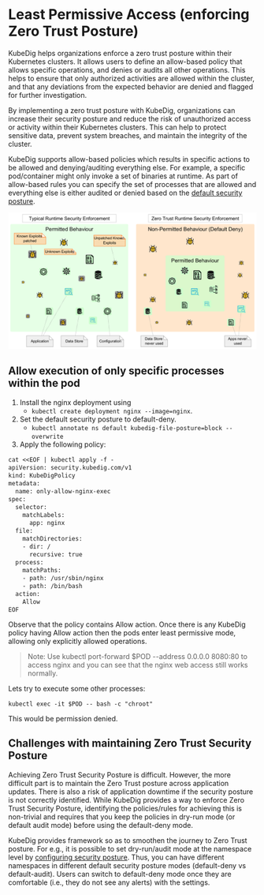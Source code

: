 # Least Permissive Access (enforcing Zero Trust Posture)

KubeDig helps organizations enforce a zero trust posture within their Kubernetes clusters. It allows users to define an allow-based policy that allows specific operations, and denies or audits all other operations. This helps to ensure that only authorized activities are allowed within the cluster, and that any deviations from the expected behavior are denied and flagged for further investigation.

By implementing a zero trust posture with KubeDig, organizations can increase their security posture and reduce the risk of unauthorized access or activity within their Kubernetes clusters. This can help to protect sensitive data, prevent system breaches, and maintain the integrity of the cluster.

KubeDig supports allow-based policies which results in specific actions to be allowed and denying/auditing everything else. For example, a specific pod/container might only invoke a set of binaries at runtime. As part of allow-based rules you can specify the set of processes that are allowed and everything else is either audited or denied based on the [default security posture](default_posture.md).

<img src="../.gitbook/assets/zero-trust.png" width="512" class="center" alt="KubeDig enforcing Zero Trust Posture">

## Allow execution of only specific processes within the pod

1. Install the nginx deployment using
	* `kubectl create deployment nginx --image=nginx`.
2. Set the default security posture to default-deny.
	* `kubectl annotate ns default kubedig-file-posture=block --overwrite`
3. Apply the following policy:

```
cat <<EOF | kubectl apply -f -
apiVersion: security.kubedig.com/v1
kind: KubeDigPolicy
metadata:
  name: only-allow-nginx-exec
spec:
  selector:
    matchLabels:
      app: nginx
  file:
    matchDirectories:
    - dir: /
      recursive: true  
  process:
    matchPaths:
    - path: /usr/sbin/nginx
    - path: /bin/bash
  action:
    Allow
EOF
```
Observe that the policy contains Allow action. Once there is any KubeDig policy having Allow action then the pods enter least permissive mode, allowing only explicitly allowed operations.

> Note: Use kubectl port-forward $POD --address 0.0.0.0 8080:80 to access nginx and you can see that the nginx web access still works normally.

Lets try to execute some other processes:

```
kubectl exec -it $POD -- bash -c "chroot"
```

This would be permission denied.

## Challenges with maintaining Zero Trust Security Posture

Achieving Zero Trust Security Posture is difficult. However, the more difficult part is to maintain the Zero Trust posture across application updates. There is also a risk of application downtime if the security posture is not correctly identified. While KubeDig provides a way to enforce Zero Trust Security Posture, identifying the policies/rules for achieving this is non-trivial and requires that you keep the policies in dry-run mode (or default audit mode) before using the default-deny mode.

KubeDig provides framework so as to smoothen the journey to Zero Trust posture. For e.g., it is possible to set dry-run/audit mode at the namespace level by [configuring security posture](default_posture.md). Thus, you can have different namespaces in different default security posture modes (default-deny vs default-audit). Users can switch to default-deny mode once they are comfortable (i.e., they do not see any alerts) with the settings.
